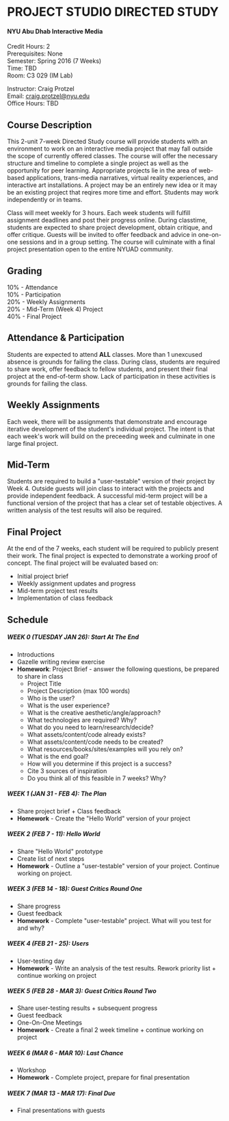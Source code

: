 PROJECT STUDIO DIRECTED STUDY 
=============================

#### NYU Abu Dhab Interactive Media

Credit Hours: 2  
Prerequisites: None  
Semester: Spring 2016 (7 Weeks)  
Time: TBD  
Room: C3 029 (IM Lab)    

Instructor: Craig Protzel    
Email: craig.protzel@nyu.edu  
Office Hours: TBD   

Course Description
------------------

This 2-unit 7-week Directed Study course will provide students with an environment to work on an interactive media project that may fall outside the scope of currently offered classes. The course will offer the necessary structure and timeline to complete a single project as well as the opportunity for peer learning. Appropriate projects lie in the area of web-based applications, trans-media narratives, virtual reality experiences, and interactive art installations. A project may be an entirely new idea or it may be an existing project that reqires more time and effort. Students may work independently or in teams.

Class will meet weekly for 3 hours. Each week students will fulfill assignment deadlines and post their progress online. During classtime, students are expected to share project development, obtain critique, and offer critique. Guests will be invited to offer feedback and advice in one-on-one sessions and in a group setting. The course will culminate with a final project presentation open to the entire NYUAD community.

Grading
-------
10% - Attendance  
10% - Participation  
20% - Weekly Assignments  
20% - Mid-Term (Week 4) Project  
40% - Final Project  

Attendance & Participation
--------------------------
Students are expected to attend **ALL** classes. More than 1 unexcused absence is grounds for failing the class.
During class, students are required to share work, offer feedback to fellow students, and present their final project at the end-of-term show. Lack of participation in these activities is grounds for failing the class.

Weekly Assignments
------------------
Each week, there will be assignments that demonstrate and encourage iterative development of the student's individual project. The intent is that each week's work will build on the preceeding week and culminate in one large final project.

Mid-Term
--------
Students are required to build a "user-testable" version of their project by Week 4. Outside guests will join class to interact with the projects and provide independent feedback. A successful mid-term project will be a functional version of the project that has a clear set of testable objectives.  A written analysis of the test results will also be required. 

Final Project
-------------
At the end of the 7 weeks, each student will be required to publicly present their work. The final project is expected to demonstrate a working proof of concept. The final project will be evaluated based on:
* Initial project brief
* Weekly assignment updates and progress
* Mid-term project test results
* Implementation of class feedback

Schedule
--------

##### WEEK 0 (TUESDAY JAN 26): Start At The End 
* Introductions
* Gazelle writing review exercise
* **Homework**: Project Brief - answer the following questions, be prepared to share in class
	* Project Title
	* Project Description (max 100 words)
	* Who is the user?
	* What is the user experience?
	* What is the creative aesthetic/angle/approach?
	* What technologies are required? Why?
	* What do you need to learn/research/decide?
	* What assets/content/code already exists?
	* What assets/content/code needs to be created?
	* What resources/books/sites/examples will you rely on?
	* What is the end goal?
	* How will you determine if this project is a success?
	* Cite 3 sources of inspiration
	* Do you think all of this feasible in 7 weeks? Why?


##### WEEK 1 (JAN 31 - FEB 4): The Plan
* Share project brief + Class feedback
* **Homework** - Create the "Hello World" version of your project

##### WEEK 2 (FEB 7 - 11): Hello World
* Share "Hello World" prototype
* Create list of next steps
* **Homework** - Outline a "user-testable" version of your project. Continue working on project. 

##### WEEK 3 (FEB 14 - 18): Guest Critics Round One
* Share progress
* Guest feedback
* **Homework** - Complete "user-testable" project. What will you test for and why?

##### WEEK 4 (FEB 21 - 25): Users 
* User-testing day
* **Homework** - Write an analysis of the test results. Rework priority list + continue working on project

##### WEEK 5 (FEB 28 - MAR 3): Guest Critics Round Two 
* Share user-testing results + subsequent progress
* Guest feedback
* One-On-One Meetings
* **Homework** - Create a final 2 week timeline + continue working on project

##### WEEK 6 (MAR 6 - MAR 10): Last Chance
* Workshop
* **Homework** - Complete project, prepare for final presentation

##### WEEK 7 (MAR 13 - MAR 17): Final Due
* Final presentations with guests

